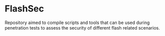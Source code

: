 FlashSec
========

Repository aimed to compile scripts and tools that can be used during penetration tests to assess the security of different flash related scenarios.
